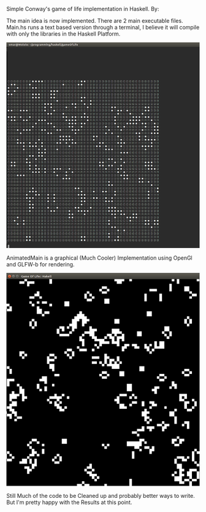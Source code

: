 Simple Conway's game of life implementation in Haskell.
By:

The main idea is now implemented. There are 2 main executable files.
Main.hs runs a text based version through a terminal, I believe it will compile
with only the libraries in the Haskell Platform.

![](images/text.png "Text Based Version")

AnimatedMain is a graphical (Much Cooler) Implementation using OpenGl and GLFW-b
for rendering.

![](images/animated.png "OpenGL Animated Version")

Still Much of the code to be Cleaned up and probably better ways to write. But I'm
pretty happy with the Results at this point.

